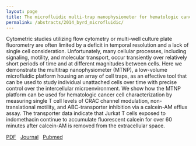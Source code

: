 ```yaml
---
layout: page
title: The microfluidic multi-trap nanophysiometer for hematologic cancer cell characterization reveals temporal sensitivity of the calcein-AM efflux assay
permalink: /abstracts/2014_byrd_microfluidic/
---
```


Cytometric studies utilizing flow cytometry or multi-well culture plate fluorometry are often limited by a deficit in temporal resolution and a lack of single cell consideration. Unfortunately, many cellular processes, including signaling, motility, and molecular transport, occur transiently over relatively short periods of time and at different magnitudes between cells. Here we demonstrate the multitrap nanophysiometer (MTNP), a low-volume microfluidic platform housing an array of cell traps, as an effective tool that can be used to study individual unattached cells over time with precise control over the intercellular microenvironment. We show how the MTNP platform can be used for hematologic cancer cell characterization by measuring single T cell levels of CRAC channel modulation, non-translational motility, and ABC-transporter inhibition via a calcein-AM efflux assay. The transporter data indicate that Jurkat T cells exposed to indomethacin continue to accumulate fluorescent calcein for over 60 minutes after calcein-AM is removed from the extracellular space.

[PDF](../../pdfs/2014_byrd_microfluidic.pdf)&nbsp;&nbsp;
[Journal](http://dx.doi.org/10.1038/srep05117)&nbsp;&nbsp;
[Pubmed](http://www.ncbi.nlm.nih.gov/pubmed/24873950)&nbsp;&nbsp;